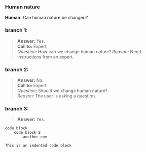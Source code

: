 ### Human nature
**Human:** Can human nature be changed?
### branch 1:
>**Answer:** Yes.</br>
>**Call to:** Expert<br>
    _Question:_ How can we change human nature?
    _Reason:_ Need instructions from an expert.
### branch 2:
>**Answer:** No.<br>
>**Call to:** Expert<br>
>_Question:_ Should we change human nature?<br>
>_Reason:_ The user is asking a question.<br>
### branch 3:
>**Answer:** Yes.<br>
```
code block
    code block 2
        another one
```
    This is an indented code block
